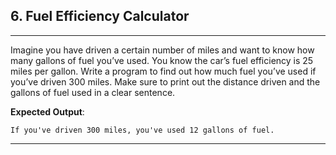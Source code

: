 ## 6. **Fuel Efficiency Calculator**
---
Imagine you have driven a certain number of miles and want to know how many gallons of fuel you’ve used. You know the car’s fuel efficiency is 25 miles per gallon. Write a program to find out how much fuel you’ve used if you’ve driven 300 miles. Make sure to print out the distance driven and the gallons of fuel used in a clear sentence.

**Expected Output**:
```
If you've driven 300 miles, you've used 12 gallons of fuel.
```

---
